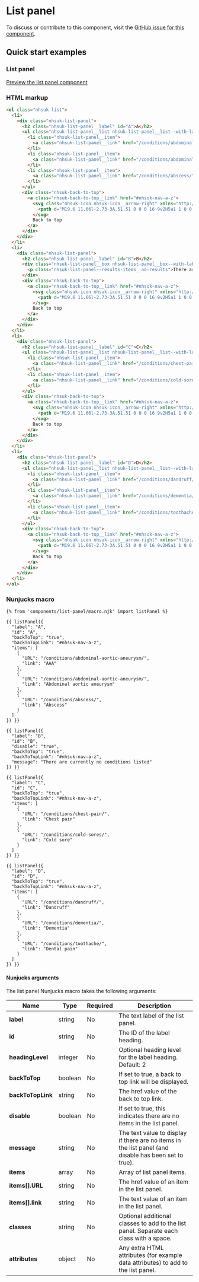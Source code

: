 # List panel

To discuss or contribute to this component, visit the [GitHub issue for this component](https://github.com/nhsuk/nhsuk-frontend/issues/173).

## Quick start examples

### List panel

[Preview the list panel component](https://nhsuk.github.io/nhsuk-frontend/components/list-panel/index.html)

### HTML markup

```html
<ol class="nhsuk-list">
  <li>
    <div class="nhsuk-list-panel">
      <h2 class="nhsuk-list-panel__label" id="A">A</h2>
      <ul class="nhsuk-list-panel__list nhsuk-list-panel__list--with-label">
        <li class="nhsuk-list-panel__item">
          <a class="nhsuk-list-panel__link" href="/conditions/abdominal-aortic-aneurysm/">AAA</a>
        </li>
        <li class="nhsuk-list-panel__item">
          <a class="nhsuk-list-panel__link" href="/conditions/abdominal-aortic-aneurysm/">Abdominal aortic aneurysm</a>
        </li>
        <li class="nhsuk-list-panel__item">
          <a class="nhsuk-list-panel__link" href="/conditions/abscess/">Abscess</a>
        </li>
      </ul>
      <div class="nhsuk-back-to-top">
        <a class="nhsuk-back-to-top__link" href="#nhsuk-nav-a-z">
          <svg class="nhsuk-icon nhsuk-icon__arrow-right" xmlns="http://www.w3.org/2000/svg" viewBox="0 0 24 24" aria-hidden="true">
            <path d="M19.6 11.66l-2.73-3A.51.51 0 0 0 16 9v2H5a1 1 0 0 0 0 2h11v2a.5.5 0 0 0 .32.46.39.39 0 0 0 .18 0 .52.52 0 0 0 .37-.16l2.73-3a.5.5 0 0 0 0-.64z"></path>
          </svg>
          Back to top
        </a>
      </div>
    </div>
  </li>
  <li>
    <div class="nhsuk-list-panel">
      <h2 class="nhsuk-list-panel__label" id="B">B</h2>
      <div class="nhsuk-list-panel__box nhsuk-list-panel__box--with-label">
        <p class="nhsuk-list-panel--results-items__no-results">There are currently no conditions listed</p>
      </div>
      <div class="nhsuk-back-to-top">
        <a class="nhsuk-back-to-top__link" href="#nhsuk-nav-a-z">
          <svg class="nhsuk-icon nhsuk-icon__arrow-right" xmlns="http://www.w3.org/2000/svg" viewBox="0 0 24 24" aria-hidden="true">
            <path d="M19.6 11.66l-2.73-3A.51.51 0 0 0 16 9v2H5a1 1 0 0 0 0 2h11v2a.5.5 0 0 0 .32.46.39.39 0 0 0 .18 0 .52.52 0 0 0 .37-.16l2.73-3a.5.5 0 0 0 0-.64z"></path>
          </svg>
          Back to top
        </a>
      </div>
    </div>
  </li>
  <li>
    <div class="nhsuk-list-panel">
      <h2 class="nhsuk-list-panel__label" id="C">C</h2>
      <ul class="nhsuk-list-panel__list nhsuk-list-panel__list--with-label">
        <li class="nhsuk-list-panel__item">
          <a class="nhsuk-list-panel__link" href="/conditions/chest-pain/">Chest pain</a>
        </li>
        <li class="nhsuk-list-panel__item">
          <a class="nhsuk-list-panel__link" href="/conditions/cold-sores/">Cold sore</a>
        </li>
      </ul>
      <div class="nhsuk-back-to-top">
        <a class="nhsuk-back-to-top__link" href="#nhsuk-nav-a-z">
          <svg class="nhsuk-icon nhsuk-icon__arrow-right" xmlns="http://www.w3.org/2000/svg" viewBox="0 0 24 24" aria-hidden="true">
            <path d="M19.6 11.66l-2.73-3A.51.51 0 0 0 16 9v2H5a1 1 0 0 0 0 2h11v2a.5.5 0 0 0 .32.46.39.39 0 0 0 .18 0 .52.52 0 0 0 .37-.16l2.73-3a.5.5 0 0 0 0-.64z"></path>
          </svg>
          Back to top
        </a>
      </div>
    </div>
  </li>
  <li>
    <div class="nhsuk-list-panel">
      <h2 class="nhsuk-list-panel__label" id="D">D</h2>
      <ul class="nhsuk-list-panel__list nhsuk-list-panel__list--with-label">
        <li class="nhsuk-list-panel__item">
          <a class="nhsuk-list-panel__link" href="/conditions/dandruff/">Dandruff</a>
        </li>
        <li class="nhsuk-list-panel__item">
          <a class="nhsuk-list-panel__link" href="/conditions/dementia/">Dementia</a>
        </li>
        <li class="nhsuk-list-panel__item">
          <a class="nhsuk-list-panel__link" href="/conditions/toothache/">Dental pain</a>
        </li>
      </ul>
      <div class="nhsuk-back-to-top">
        <a class="nhsuk-back-to-top__link" href="#nhsuk-nav-a-z">
          <svg class="nhsuk-icon nhsuk-icon__arrow-right" xmlns="http://www.w3.org/2000/svg" viewBox="0 0 24 24" aria-hidden="true">
            <path d="M19.6 11.66l-2.73-3A.51.51 0 0 0 16 9v2H5a1 1 0 0 0 0 2h11v2a.5.5 0 0 0 .32.46.39.39 0 0 0 .18 0 .52.52 0 0 0 .37-.16l2.73-3a.5.5 0 0 0 0-.64z"></path>
          </svg>
          Back to top
        </a>
      </div>
    </div>
  </li>
</ol>
```

### Nunjucks macro

```
{% from 'components/list-panel/macro.njk' import listPanel %}

{{ listPanel({
  "label": "A",
  "id": "A",
  "backToTop": "true",
  "backToTopLink": "#nhsuk-nav-a-z",
  "items": [
    {
      "URL": "/conditions/abdominal-aortic-aneurysm/",
      "link": "AAA"
    },
    {
      "URL": "/conditions/abdominal-aortic-aneurysm/",
      "link": "Abdominal aortic aneurysm"
    },
    {
      "URL": "/conditions/abscess/",
      "link": "Abscess"
    }
  ]
}) }}

{{ listPanel({
  "label": "B",
  "id": "B",
  "disable": "true",
  "backToTop": "true",
  "backToTopLink": "#nhsuk-nav-a-z",
  "message": "There are currently no conditions listed"
}) }}

{{ listPanel({
  "label": "C",
  "id": "C",
  "backToTop": "true",
  "backToTopLink": "#nhsuk-nav-a-z",
  "items": [
    {
      "URL": "/conditions/chest-pain/",
      "link": "Chest pain"
    },
    {
      "URL": "/conditions/cold-sores/",
      "link": "Cold sore"
    }
  ]
}) }}

{{ listPanel({
  "label": "D",
  "id": "D",
  "backToTop": "true",
  "backToTopLink": "#nhsuk-nav-a-z",
  "items": [
    {
      "URL": "/conditions/dandruff/",
      "link": "Dandruff"
    },
    {
      "URL": "/conditions/dementia/",
      "link": "Dementia"
    },
    {
      "URL": "/conditions/toothache/",
      "link": "Dental pain"
    }
  ]
}) }}
```

#### Nunjucks arguments

The list panel Nunjucks macro takes the following arguments:

| Name                | Type     | Required  | Description  |
| --------------------|----------|-----------|--------------|
| **label**           | string   | No        | The text label of the list panel. |
| **id**              | string   | No        | The ID of the label heading. |
| **headingLevel**    | integer  | No        | Optional heading level for the label heading. Default: 2 |
| **backToTop**       | boolean  | No        | If set to true, a back to top link will be displayed. |
| **backToTopLink**   | string   | No        | The href value of the back to top link. |
| **disable**         | boolean  | No        | If set to true, this indicates there are no items in the list panel. |
| **message**         | string   | No        | The text value to display if there are no items in the list panel (and disable has been set to true). |
| **items**           | array    | No        | Array of list panel items. |
| **items[].URL**     | string   | No        | The href value of an item in the list panel. |
| **items[].link**    | string   | No        | The text value of an item in the list panel. |
| **classes**         | string   | No        | Optional additional classes to add to the list panel. Separate each class with a space. |
| **attributes**      | object   | No        | Any extra HTML attributes (for example data attributes) to add to the list panel. |
